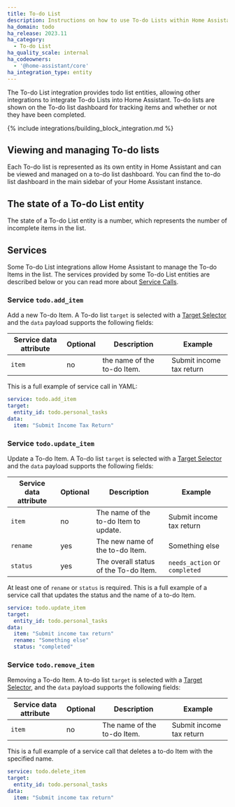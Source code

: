 ```yaml
---
title: To-do List
description: Instructions on how to use To-do Lists within Home Assistant.
ha_domain: todo
ha_release: 2023.11
ha_category:
  - To-do List
ha_quality_scale: internal
ha_codeowners:
  - '@home-assistant/core'
ha_integration_type: entity
---
```


The To-do List integration provides todo list entities, allowing other integrations
to integrate To-do Lists into Home Assistant. To-do lists are shown on the To-do list
dashboard for tracking items and whether or not they have been completed.

{% include integrations/building_block_integration.md %}

## Viewing and managing To-do lists

Each To-do list is represented as its own entity in Home Assistant and can be
viewed and managed on a to-do list dashboard. You can find the to-do list dashboard
in the main sidebar of your Home Assistant instance.

## The state of a To-do List entity

The state of a To-do List entity is a number, which represents the number of
incomplete items in the list.


## Services

Some To-do List integrations allow Home Assistant to manage the To-do Items in the list. The
services provided by some To-do List entities are described below or you can read more about [Service Calls](/docs/scripts/service-calls/).

### Service `todo.add_item`

Add a new To-do Item. A To-do list `target` is selected with a [Target Selector](/docs/blueprint/selectors/#target-selector) and the `data` payload supports the following fields:

| Service data attribute | Optional | Description | Example |
| ---------------------- | -------- | ----------- | --------|
| `item` | no | the name of the to-do Item. | Submit income tax return

This is a full example of service call in YAML:

```yaml
service: todo.add_item
target:
  entity_id: todo.personal_tasks
data:
  item: "Submit Income Tax Return"
```

### Service `todo.update_item`

Update a To-do Item. A To-do list `target` is selected with a [Target Selector](/docs/blueprint/selectors/#target-selector) and the `data` payload supports the following fields:

| Service data attribute | Optional | Description | Example |
| ---------------------- | -------- | ----------- | --------|
| `item` | no | The name of the to-do Item to update. | Submit income tax return
| `rename` | yes | The new name of the to-do Item. | Something else
| `status` | yes | The overall status of the To-do Item. |  `needs_action` or `completed`

At least one of `rename` or `status` is required. This is a full example of
a service call that updates the status and the name of a to-do Item.

```yaml
service: todo.update_item
target:
  entity_id: todo.personal_tasks
data:
  item: "Submit income tax return"
  rename: "Something else"
  status: "completed"
```

### Service `todo.remove_item`

Removing a To-do Item. A to-do list `target` is selected with a [Target Selector](/docs/blueprint/selectors/#target-selector), and the `data` payload supports the following fields:

| Service data attribute | Optional | Description | Example |
| ---------------------- | -------- | ----------- | --------|
| `item` | no | The name of the to-do Item. | Submit income tax return

This is a full example of a service call that deletes a to-do Item with the specified name.

```yaml
service: todo.delete_item
target:
  entity_id: todo.personal_tasks
data:
  item: "Submit income tax return"
```